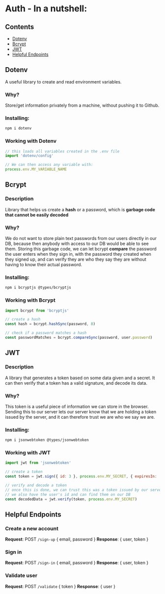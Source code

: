 # Auth - In a nutshell:

## Contents
- [Dotenv](#dotenv)
- [Bcrypt](#bcrypt)
- [JWT](#jwt)
- [Helpful Endpoints](#helpful-endpoints)

## Dotenv

A useful library to create and read environment variables.

### Why?
Store/get information privately from a machine, without pushing it to Github.

### Installing:
```bash
npm i dotenv
```

### Working with Dotenv

```js
// this loads all variables created in the .env file
import 'dotenv/config'

// We can then access any variable with:
process.env.MY_VARIABLE_NAME
```

## Bcrypt

### Description

Library that helps us create a **hash** or a password, which is **garbage code that cannot be easily decoded**

### Why?

We do not want to store plain text passwords from our users directly in our DB, because then anybody with access to our DB would be able to see them. Storing this garbage code, we can let bcrypt **compare** the password the user enters when they sign in, with the password they created when they signed up, and can verify they are who they say they are without having to know their actual password.

### Installing:
```bash
npm i bcryptjs @types/bcryptjs
```

### Working with Bcrypt

```js
import bcrypt from 'bcryptjs'

// create a hash
const hash = bcrypt.hashSync(password, 8)

// check if a password matches a hash
const passwordMatches = bcrypt.compareSync(password, user.password)
```

## JWT

### Description

A library that generates a token based on some data given and a secret. It can then verify that a token has a valid signature, and decode its data.

### Why?

This token is a useful piece of information we can store in the browser. Sending this to our server lets our server know that we are holding a token issued by the server, and it can therefore trust we are who we say we are.

### Installing:
```bash
npm i jsonwebtoken @types/jsonwebtoken
```

### Working with JWT

```js
import jwt from 'jsonwebtoken'

// create a token
const token = jwt.sign({ id: 3 }, process.env.MY_SECRET, { expiresIn: '3days' })

// verify and decode a token
// once this is done, we can trust this was a token issued by our server
// we also have the user's id and can find them on our DB
const decodedData = jwt.verify(token, process.env.MY_SECRET)
```

##  Helpful Endpoints

### Create a new account
**Request**: POST `/sign-up` { email, password }
**Response**: { user, token }

### Sign in
**Request**: POST `/sign-in` { email, password }
**Response**: { user, token }

### Validate user
**Request**: POST `/validate` { token }
**Response**: { user }
